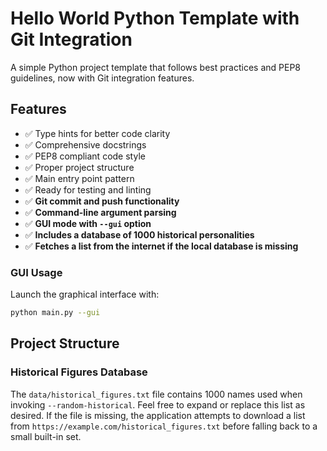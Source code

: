 # Hello World Python Template with Git Integration

A simple Python project template that follows best practices and PEP8 guidelines, now with Git integration features.

## Features

- ✅ Type hints for better code clarity
- ✅ Comprehensive docstrings
- ✅ PEP8 compliant code style
- ✅ Proper project structure
- ✅ Main entry point pattern
- ✅ Ready for testing and linting
- ✅ **Git commit and push functionality**
- ✅ **Command-line argument parsing**
- ✅ **GUI mode with `--gui` option**
- ✅ **Includes a database of 1000 historical personalities**
- ✅ **Fetches a list from the internet if the local database is missing**

### GUI Usage

Launch the graphical interface with:

```bash
python main.py --gui
```

## Project Structure

### Historical Figures Database

The `data/historical_figures.txt` file contains 1000 names used when
invoking `--random-historical`. Feel free to expand or replace this list
as desired. If the file is missing, the application attempts to download a
list from `https://example.com/historical_figures.txt` before falling back
to a small built-in set.

